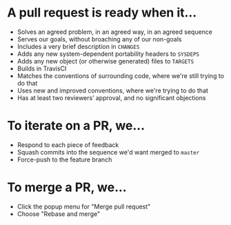 # A pull request is ready when it...

- Solves an agreed problem, in an agreed way, in an agreed sequence
- Serves our goals, without broaching any of our non-goals
- Includes a very brief description in `CHANGES`
- Adds any new system-dependent portability headers to `SYSDEPS`
- Adds any new object (or otherwise generated) files to `TARGETS`
- Builds in TravisCI
- Matches the conventions of surrounding code, where we're still trying to do that
- Uses new and improved conventions, where we're trying to do that
- Has at least two reviewers’ approval, and no significant objections


# To iterate on a PR, we...

- Respond to each piece of feedback
- Squash commits into the sequence we'd want merged to `master`
- Force-push to the feature branch


# To merge a PR, we...

- Click the popup menu for "Merge pull request"
- Choose "Rebase and merge"